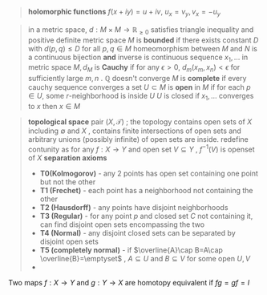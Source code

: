 >**holomorphic functions** 
 $f(x+iy)=u+iv$, $u_x=v_y,v_x=-u_y$

>in a metric space, $d: M\times M\rightarrow \mathbb{R}_{\ge 0}$ satisfies triangle inequality and positive definite 
>metric space $M$ is **bounded** if there exists constant $D$ with $d(p,q)\le D$ for all $p,q\in M$ 
>homeomorphism between $M$ and $N$ is a continuous bijection **and** inverse is continuous
>sequence $x_1,\dots$ in metric space $M,d_M$ is **Cauchy** if for any $\epsilon>0$, $d_m(x_m,x_n)<\epsilon$ for sufficiently large $m,n$ . $\mathbb{Q}$ doesn't converge
>$M$ is **complete** if every cauchy sequence converges
>a set $U\subset M$ is **open** in $M$ if for each $p\in U$, some $r$-neighborhood is inside $U$ 
>$U$ is closed if $x_1,\dots$ converges to $x$ then $x\in M$ 

>**topological space** pair $(X,\mathcal{T})$ ; the topology contains open sets of $X$ including $\emptyset$ and $X$ , contains finite intersections of open sets and arbitrary unions (possibly infinite) of open sets are inside. redefine contunity as for any $f: X\rightarrow Y$  and open set $V\subseteq Y$ , $f^{-1}(V)$ is openset of $X$ 
>**separation axioms**
>- **T0(Kolmogorov)** - any 2 points has open set containing one point but not the other
>- **T1 (Frechet)** - each point has a neighborhood not containing the other
>- **T2 (Hausdorff)** - any points have disjoint neighborhoods
>- **T3 (Regular)** - for any point $p$ and closed set $C$ not containing it, can find disjoint open sets encompassing the two
>- **T4 (Normal)** - any disjoint closed sets can be separated by disjoint open sets
>- **T5 (completely normal)** - if $\overline{A}\cap B=A\cap \overline{B}=\emptyset$ , $A\subseteq U$ and $B\subseteq V$ for some open $U,V$ 
>- 
>

Two maps $f:X\to Y$ and $g: Y \to X$ are homotopy equivalent  if $fg=gf=I$